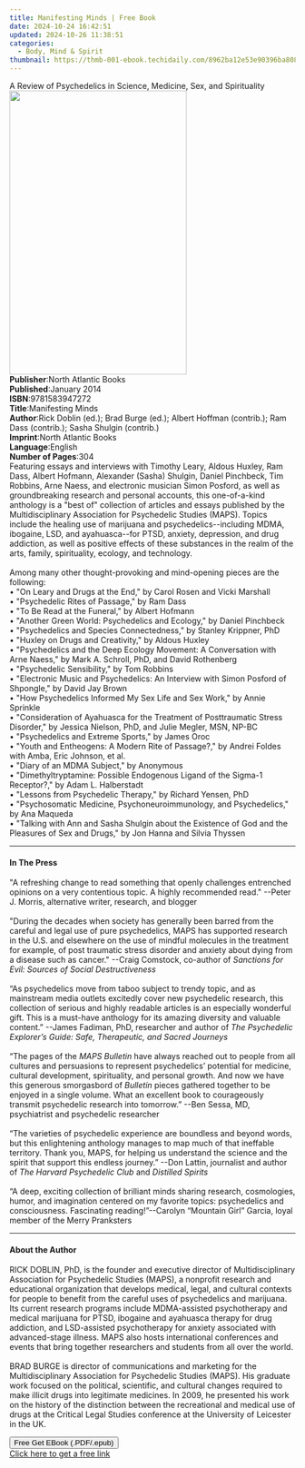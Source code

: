 ```yaml
---
title: Manifesting Minds | Free Book
date: 2024-10-24 16:42:51
updated: 2024-10-26 11:38:51
categories:
  - Body, Mind & Spirit
thumbnail: https://thmb-001-ebook.techidaily.com/8962ba12e53e90396ba80888ae3df93355c97d219ba853034620e430b888042b.jpg
---
```

<main id="book-container">
  <div class="flex flex-col">
    <div class="book-brief flex-1 py-6 px-4 sm:p-6 md:py-10 md:px-8">
      <!-- brief-->
      <div class="book-brief-main">
        A Review of Psychedelics in Science, Medicine, Sex, and Spirituality
      </div>
    </div>
    <div
      class="book-meta-info flex-1 grid gap-4 col-start-1 col-end-3 row-start-1 sm:mb-6 sm:grid-cols-4 lg:gap-6 lg:col-start-2 lg:row-end-6 lg:row-span-6 lg:mb-0"
    >
      <div
        class="book-meta-info-left place-content-center mt-4 p-4 text-sm leading-6 col-start-2 col-span-2 dark:text-slate-400"
      >
        <img
          class="w-full h-500 object-cover rounded-lg sm:h-255 sm:col-span-2 lg:col-span-full"
          src="https://img-001-ebook.techidaily.com/3ff20fd5e83bac054c0580eb25fa45bdaab124b46369e1b667e7629a64681324.jpg"
          alt=""
          width="312"
          height="500"
        />
      </div>
      <div
        class="book-meta-info-right mt-2 col-start-1 row-start-2 col-span-3 self-center"
      >
        <!-- meta data  -->
        <div class="flex flex-col px-4 md:px-8">
          <div class="flex-1">
            <strong>Publisher</strong>:<span class="px-2"
              >North Atlantic Books</span
            >
          </div>
          <div class="flex-1">
            <strong>Published</strong>:<span class="px-2">January 2014</span>
          </div>
          <div class="flex-1">
            <strong>ISBN</strong>:<span class="px-2">9781583947272</span>
          </div>
          <div class="flex-1">
            <strong>Title</strong>:<span class="px-2">Manifesting Minds</span>
          </div>
          <div class="flex-1">
            <strong>Author</strong>:<span class="px-2"
              >Rick Doblin (ed.); Brad Burge (ed.); Albert Hoffman (contrib.);
              Ram Dass (contrib.); Sasha Shulgin (contrib.)</span
            >
          </div>
          <div class="flex-1">
            <strong>Imprint</strong>:<span class="px-2"
              >North Atlantic Books</span
            >
          </div>
          <div class="flex-1">
            <strong>Language</strong>:<span class="px-2">English</span>
          </div>
          <div class="flex-1">
            <strong>Number of Pages</strong>:<span class="px-2">304</span>
          </div>
        </div>
      </div>
    </div>
    <div class="book-description flex-1 py-6 px-4 sm:p-6 md:py-10 md:px-8">
      <div class="book-description-main">
        <div accordion-content="" id="description">
          Featuring essays and interviews with Timothy Leary, Aldous Huxley, Ram
          Dass, Albert Hofmann, Alexander (Sasha) Shulgin, Daniel Pinchbeck, Tim
          Robbins, Arne Naess, and electronic musician Simon Posford, as well as
          groundbreaking research and personal accounts, this one-of-a-kind
          anthology is a "best of" collection of articles and essays published
          by the Multidisciplinary Association for Psychedelic Studies (MAPS).
          Topics include the healing use of marijuana and
          psychedelics--including MDMA, ibogaine, LSD, and ayahuasca--for PTSD,
          anxiety, depression, and drug addiction, as well as positive effects
          of these substances in the realm of the arts, family, spirituality,
          ecology, and technology.<br /><br />
          Among many other thought-provoking and mind-opening pieces are the
          following:<br />• "On Leary and Drugs at the End," by Carol Rosen and
          Vicki Marshall <br />• "Psychedelic Rites of Passage," by Ram Dass
          <br />• "To Be Read at the Funeral," by Albert Hofmann <br />•
          "Another Green World: Psychedelics and Ecology," by Daniel Pinchbeck
          <br />• "Psychedelics and Species Connectedness," by Stanley Krippner,
          PhD <br />• "Huxley on Drugs and Creativity," by Aldous Huxley<br />•
          "Psychedelics and the Deep Ecology Movement: A Conversation with Arne
          Naess," by Mark A. Schroll, PhD, and David Rothenberg <br />•
          "Psychedelic Sensibility," by Tom Robbins <br />• "Electronic Music
          and Psychedelics: An Interview with Simon Posford of Shpongle," by
          David Jay Brown <br />• "How Psychedelics Informed My Sex Life and Sex
          Work," by Annie Sprinkle<br />• "Consideration of Ayahuasca for the
          Treatment of Posttraumatic Stress Disorder," by Jessica Nielson, PhD,
          and Julie Megler, MSN, NP-BC <br />• "Psychedelics and Extreme
          Sports," by James Oroc <br />• "Youth and Entheogens: A Modern Rite of
          Passage?," by Andrei Foldes with Amba, Eric Johnson, et al. <br />•
          "Diary of an MDMA Subject," by Anonymous<br />• "Dimethyltryptamine:
          Possible Endogenous Ligand of the Sigma-1 Receptor?," by Adam L.
          Halberstadt <br />• "Lessons from Psychedelic Therapy," by Richard
          Yensen, PhD <br />• "Psychosomatic Medicine, Psychoneuroimmunology,
          and Psychedelics," by Ana Maqueda <br />• "Talking with Ann and Sasha
          Shulgin about the Existence of God and the Pleasures of Sex and
          Drugs," by Jon Hanna and Silvia Thyssen
        </div>
        <div class="accordion-fader"></div>
      </div>
    </div>
    <div class="book-excerpts flex-1 py-6 px-4 sm:p-6 md:py-10 md:px-8">
      <!-- excerpts-->
      <div class="book-excerpts-main">
        <hr />
        <h4 class="placeholder placeholder-heading">
          <span>In The Press</span>
        </h4>
        <p>
          "A refreshing change to read something that openly challenges
          entrenched opinions on a very contentious topic. A highly recommended
          read." --Peter J. Morris, alternative writer, research, and blogger<br /><br />"During
          the decades when society has generally been barred from the careful
          and legal use of pure psychedelics, MAPS has supported research in the
          U.S. and elsewhere on the use of mindful molecules in the treatment
          for example, of post traumatic stress disorder and anxiety about dying
          from a disease such as cancer." --Craig Comstock, co-author of<i>
            Sanctions for Evil: Sources of Social Destructiveness</i
          ><br /><br />“As psychedelics move from taboo subject to trendy topic,
          and as mainstream media outlets excitedly cover new psychedelic
          research, this collection of serious and highly readable articles is
          an especially wonderful gift. This is a must-have anthology for its
          amazing diversity and valuable content.”&nbsp;--James Fadiman, PhD,
          researcher and author of
          <i
            >The Psychedelic Explorer’s Guide: Safe, Therapeutic, and Sacred
            Journeys</i
          ><br />
          &nbsp;<br />
          “The pages of the <i>MAPS Bulletin</i> have always reached out to
          people from all cultures and persuasions to represent psychedelics’
          potential for medicine, cultural development, spirituality, and
          personal growth. And now we have this generous smorgasbord of
          <i>Bulletin</i> pieces gathered together to be enjoyed in a single
          volume. What an excellent book to courageously transmit psychedelic
          research into tomorrow.”&nbsp;--Ben Sessa, MD, psychiatrist and
          psychedelic researcher<br /><br />“The varieties of psychedelic
          experience are boundless and beyond words, but this enlightening
          anthology manages to map much of that ineffable territory. Thank you,
          MAPS, for helping us understand the science and the spirit that
          support this endless journey.” --Don Lattin,<b> </b>journalist and<b
          > </b>author of <i>The Harvard Psychedelic Club</i> and
          <i>Distilled Spirits</i><br />
          <i>&nbsp;</i><br />
          “A deep, exciting collection of brilliant minds sharing research,
          cosmologies, humor, and imagination centered on my favorite topics:
          psychedelics and consciousness. Fascinating reading!”--Carolyn
          “Mountain Girl” Garcia, loyal member of the Merry Pranksters
        </p>
      </div>
    </div>
    <div class="book-about-author flex-1 py-6 px-4 sm:p-6 md:py-10 md:px-8">
      <!-- about author-->
      <div class="book-main-author-main">
        <hr />
        <h4 class="placeholder placeholder-heading">
          <span>About the Author</span>
        </h4>
        <p>
          RICK DOBLIN, PhD, is the founder and executive director of
          Multidisciplinary Association for Psychedelic Studies (MAPS), a
          nonprofit research and educational organization that develops medical,
          legal, and cultural contexts for people to benefit from the careful
          uses of psychedelics and marijuana. Its current research programs
          include MDMA-assisted psychotherapy and medical marijuana for PTSD,
          ibogaine and ayahuasca therapy for drug addiction, and LSD-assisted
          psychotherapy for anxiety associated with advanced-stage illness. MAPS
          also hosts international conferences and events that bring together
          researchers and students from all over the world.<br /><br />BRAD
          BURGE is director of communications and marketing for the
          Multidisciplinary Association for Psychedelic Studies (MAPS). His
          graduate work focused on the political, scientific, and cultural
          changes required to make illicit drugs into legitimate medicines. In
          2009, he presented his work on the history of the distinction between
          the recreational and medical use of drugs at the Critical Legal
          Studies conference at the University of Leicester in the UK.
        </p>
      </div>
    </div>
    <div class="book-free-get flex-1 py-6 px-4 sm:p-6 md:py-10 md:px-8">
      <button
        id="btn-free-get"
        class="bg-blue-500 hover:bg-blue-700 text-white font-bold py-2 px-4 rounded"
      >
        Free Get EBook (.PDF/.epub)
      </button>
      <div id="countdown-display" class="px-2 text-lg mt-2"></div>
      <a
        id="free-link"
        class="hidden bg-blue-500 hover:bg-blue-700 text-white font-bold py-2 px-4 rounded"
        href="https://www.ebooks.com/en-us/book/1216496/manifesting-minds/rick-doblin/"
        target="_blank"
        >Click here to get a free link</a
      >
    </div>
    <script>
      let countdownTime = 0;
      let countdownInterval = null;
      document
        .getElementById('btn-free-get')
        .addEventListener('click', startCountdown);
      function startCountdown() {
        countdownTime = new Date().getTime() + 60000 * 3;
        countdownInterval = setInterval(updateCountdown, 1000);
        document.getElementById('btn-free-get').disabled = true;
        document
          .getElementById('btn-free-get')
          .classList.add('bg-gray-500', 'cursor-not-allowed');
      }
      function updateCountdown() {
        let currentTime = new Date().getTime();
        let timeLeft = countdownTime - currentTime;
        let secondsLeft = Math.floor(timeLeft / 1000);
        document.getElementById('countdown-display').innerHTML =
          `Remaining time: ${secondsLeft} seconds.`;
        if (secondsLeft <= 0) {
          clearInterval(countdownInterval);
          document.getElementById('btn-free-get').classList.add('hidden');
          document.getElementById('free-link').classList.remove('hidden');
          document.getElementById('countdown-display').innerHTML = '';
        }
      }
    </script>
  </div>
</main>
